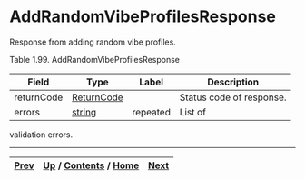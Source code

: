 
# AddRandomVibeProfilesResponse

Response from adding random vibe profiles.

Table 1.99. AddRandomVibeProfilesResponse

Field| Type| Label| Description  
---|---|---|---  
returnCode| [ReturnCode](ch01s04s04.md "Return Code")|  | Status code of response.   
errors| [string](ch01s11.md "gRPC Scalar Value Types")| repeated| List of
validation errors.  
  
  

* * *

[Prev](ch01s06s06s04.md) | [Up](ch01s06s06.md) / [Contents](index.md) / [Home](../../index.htm)|  [Next](ch01s06s07.md)  
---|---|---

